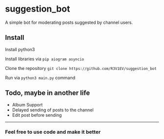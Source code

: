 # suggestion_bot
A simple bot for moderating posts suggested by channel users.

## Install

Install python3

Install libraries via `pip aiogram asyncio`

Clone the repository `git clone https://github.com/R3V1EV/suggestion_bot`

Run via `python3 main.py` command

## Todo, maybe in another life

- Album Support
- Delayed sending of posts to the channel
- Edit post before sending

---
### Feel free to use code and make it better
